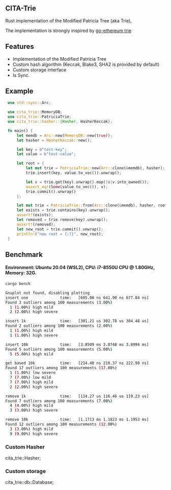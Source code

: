 ## CITA-Trie

Rust implementation of the Modified Patricia Tree (aka Trie),

The implementation is strongly inspired by [go-ethereum trie](https://github.com/ethereum/go-ethereum/tree/master/trie)

## Features

- Implementation of the Modified Patricia Tree
- Custom hash algorithm (Keccak, Blake3, SHA2 is provided by default)
- Custom storage interface
- Is Sync.

## Example

```rust
 use std::sync::Arc;

 use cita_trie::MemoryDB;
 use cita_trie::PatriciaTrie;
 use cita_trie::hasher::{Hasher, HasherKeccak};

 fn main() {
     let memdb = Arc::new(MemoryDB::new(true));
     let hasher = HasherKeccak::new();

     let key = b"test-key";
     let value = b"test-value";

     let root = {
         let mut trie = PatriciaTrie::new(Arc::clone(&memdb), hasher);
         trie.insert(key, value.to_vec()).unwrap();

         let v = trie.get(key).unwrap().map(|v|v.into_owned());
         assert_eq!(Some(value.to_vec()), v);
         trie.commit().unwrap()
     };

     let mut trie = PatriciaTrie::from(Arc::clone(&memdb), hasher, root.clone()).unwrap();
     let exists = trie.contains(key).unwrap();
     assert!(exists);
     let removed = trie.remove(key).unwrap();
     assert!(removed);
     let new_root = trie.commit().unwrap();
     println!("new root = {:?}", new_root);
 }
```

## Benchmark
#### Environment: Ubuntu 20.04 (WSL2),  CPU: i7-8550U CPU @ 1.80GHz, Memory: 32G.

```sh
cargo bench

Gnuplot not found, disabling plotting
insert one              time:   [605.00 ns 641.90 ns 677.84 ns]
Found 3 outliers among 100 measurements (3.00%)
  1 (1.00%) high mild
  2 (2.00%) high severe

insert 1k               time:   [301.21 us 302.78 us 304.48 us]
Found 2 outliers among 100 measurements (2.00%)
  1 (1.00%) high mild
  1 (1.00%) high severe

insert 10k              time:   [3.8509 ms 3.8748 ms 3.8994 ms]
Found 5 outliers among 100 measurements (5.00%)
  5 (5.00%) high mild

get based 10k           time:   [214.48 ns 218.37 ns 222.90 ns]
Found 17 outliers among 100 measurements (17.00%)
  1 (1.00%) low severe
  7 (7.00%) low mild
  7 (7.00%) high mild
  2 (2.00%) high severe

remove 1k               time:   [114.27 us 116.46 us 119.23 us]
Found 7 outliers among 100 measurements (7.00%)
  4 (4.00%) high mild
  3 (3.00%) high severe

remove 10k              time:   [1.1713 ms 1.1823 ms 1.1953 ms]
Found 12 outliers among 100 measurements (12.00%)
  3 (3.00%) high mild
  9 (9.00%) high severe
```

### Custom Hasher
cita_trie::Hasher;

### Custom storage
cita_trie::db::Database;


